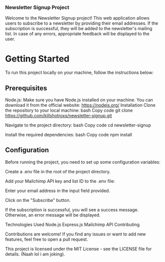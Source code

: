 ### Newsletter Signup Project

Welcome to the Newsletter Signup project! This web application allows users to subscribe to a newsletter by providing their email addresses. If the subscription is successful, they will be added to the newsletter's mailing list. In case of any errors, appropriate feedback will be displayed to the user.

# Getting Started

To run this project locally on your machine, follow the instructions below:

## Prerequisites
Node.js: Make sure you have Node.js installed on your machine. You can download it from the official website: https://nodejs.org/
Installation
Clone the repository to your local machine:
bash
Copy code
git clone https://github.com/killshotroxs/newsletter-signup.git

Navigate to the project directory:
bash
Copy code
cd newsletter-signup

Install the required dependencies:
bash
Copy code
npm install

## Configuration

Before running the project, you need to set up some configuration variables:

Create a .env file in the root of the project directory.

Add your Mailchimp API key and list ID to the .env file:

Enter your email address in the input field provided.

Click on the "Subscribe" button.

If the subscription is successful, you will see a success message. Otherwise, an error message will be displayed.

Technologies Used
Node.js
Express.js
Mailchimp API
Contributing

Contributions are welcome! If you find any issues or want to add new features, feel free to open a pull request.

This project is licensed under the MIT License - see the LICENSE file for details. (Naah lol i am joking).
